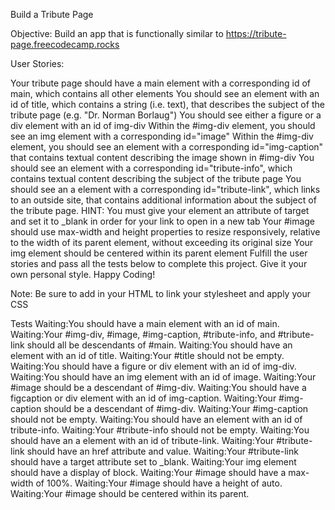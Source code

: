 Build a Tribute Page

Objective: Build an app that is functionally similar to https://tribute-page.freecodecamp.rocks

User Stories:

Your tribute page should have a main element with a corresponding id of main, which contains all other elements
You should see an element with an id of title, which contains a string (i.e. text), that describes the subject of the tribute page (e.g. "Dr. Norman Borlaug")
You should see either a figure or a div element with an id of img-div
Within the #img-div element, you should see an img element with a corresponding id="image"
Within the #img-div element, you should see an element with a corresponding id="img-caption" that contains textual content describing the image shown in #img-div
You should see an element with a corresponding id="tribute-info", which contains textual content describing the subject of the tribute page
You should see an a element with a corresponding id="tribute-link", which links to an outside site, that contains additional information about the subject of the tribute page. HINT: You must give your element an attribute of target and set it to _blank in order for your link to open in a new tab
Your #image should use max-width and height properties to resize responsively, relative to the width of its parent element, without exceeding its original size
Your img element should be centered within its parent element
Fulfill the user stories and pass all the tests below to complete this project. Give it your own personal style. Happy Coding!

Note: Be sure to add <link rel="stylesheet" href="styles.css"> in your HTML to link your stylesheet and apply your CSS

Tests
Waiting:You should have a main element with an id of main.
Waiting:Your #img-div, #image, #img-caption, #tribute-info, and #tribute-link should all be descendants of #main.
Waiting:You should have an element with an id of title.
Waiting:Your #title should not be empty.
Waiting:You should have a figure or div element with an id of img-div.
Waiting:You should have an img element with an id of image.
Waiting:Your #image should be a descendant of #img-div.
Waiting:You should have a figcaption or div element with an id of img-caption.
Waiting:Your #img-caption should be a descendant of #img-div.
Waiting:Your #img-caption should not be empty.
Waiting:You should have an element with an id of tribute-info.
Waiting:Your #tribute-info should not be empty.
Waiting:You should have an a element with an id of tribute-link.
Waiting:Your #tribute-link should have an href attribute and value.
Waiting:Your #tribute-link should have a target attribute set to _blank.
Waiting:Your img element should have a display of block.
Waiting:Your #image should have a max-width of 100%.
Waiting:Your #image should have a height of auto.
Waiting:Your #image should be centered within its parent.